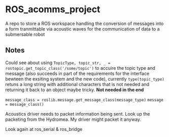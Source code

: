 # ROS_acomms_project
A repo to store a ROS workspace handling the conversion of messages into a form tranmittable via acoustic waves for the communication of data to a submersable robot

## Notes
Could see about using `TopicType, topic_str, _ = rostopic.get_topic_class('/some/topic')` to accuire the topic type and message (also succeeds in part of the requirements for the interface bewteen the exsiting system and the new code), currently `type(topic_type)` retuns a long string with additional characters that is not needed and returning it back to an object maybe tricky. __Not needed in the end__

`message_class = roslib.message.get_message_class(message_type)`
`message = message_class()`

Acoustics driver needs to packet information being sent. Look up the packeting from the Hydromea. My driver might packet it anyway.

Look again at ros_serial & ros_bridge